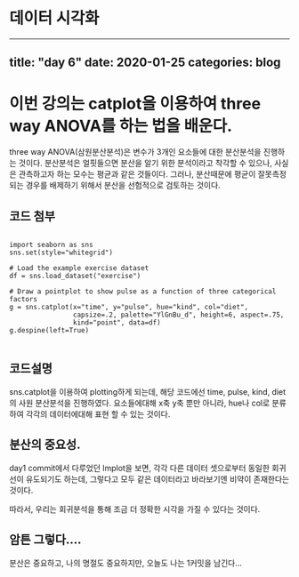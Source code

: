 데이터 시각화
===========
---
title: "day 6"
date: 2020-01-25
categories: blog
---

# 이번 강의는 catplot을 이용하여 three way ANOVA를 하는 법을 배운다.
three way ANOVA(삼원분산분석)은 변수가 3개인 요소들에 대한 분산분석을 진행하는 것이다.
분산분석은 얼핏들으면 분산을 알기 위한 분석이라고 착각할 수 있으나, 사실은 관측하고자 하는 모수는 평균과 같은 것들이다.
그러나, 분산때문에 평균이 잘못측정되는 경우를 배제하기 위해서 분산을 선험적으로 검토하는 것이다.

## 코드 첨부
<pre>
<code>
import seaborn as sns
sns.set(style="whitegrid")

# Load the example exercise dataset
df = sns.load_dataset("exercise")

# Draw a pointplot to show pulse as a function of three categorical factors
g = sns.catplot(x="time", y="pulse", hue="kind", col="diet",
                capsize=.2, palette="YlGnBu_d", height=6, aspect=.75,
                kind="point", data=df)
g.despine(left=True)
</code>
</pre>

## 코드설명
sns.catplot을 이용하여 plotting하게 되는데, 해당 코드에선 time, pulse, kind, diet의 사원 분산분석을 진행하였다.
요소들에대해 x축 y축 뿐만 아니라, hue나 col로 분류하여 각각의 데이터에대해 표현 할 수 있는 것이다.

## 분산의 중요성.
day1 commit에서 다루었던 lmplot을 보면, 각각 다른 데이터 셋으로부터 동일한 회귀선이 유도되기도 하는데,
그렇다고 모두 같은 데이터라고 바라보기엔 비약이 존재한다는 것이다.

따라서, 우리는 회귀분석을 통해 조금 더 정확한 시각을 가질 수 있다는 것이다.

## 암튼 그렇다....
분산은 중요하고, 나의 명절도 중요하지만, 오늘도 나는 1커밋을 남긴다...
